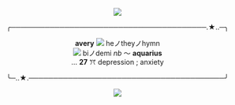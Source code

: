 

<p align="center">
  <img  src="https://64.media.tumblr.com/14a334edb8710fc1d3c26937dd38fc00/287bc6bf8bfa203c-4d/s540x810/6c4e23a02e8d85ed7b0c1b82f609b0620cfd1a8e.pnj">
</p>

<p align="center">
╭────────────────────────────────────────.★..─╮
<p align="center"> <b>avery</b> <img  src="https://64.media.tumblr.com/ca8d154e699931b288f24bc4b07adcf7/d5f3956d46975a7f-61/s75x75_c1/68a8f5e644ca0bd5ad8a1d25f35fda6749ce27d4.gifv"> heノtheyノhymn<br/> <img  src="https://64.media.tumblr.com/eb5a7d3936ff14a60283b23854818539/c82d8a07614a5c27-02/s75x75_c1/f6222e10cb6b2d9cf5f7c013246476519f5e165f.gifv"> biノdemi <i>nb</i> 〜 <b>aquarius</b> <br/>... <b>27</b> ꔫ depression ; anxiety
<p align="center">╰─..★.────────────────────────────────────────╯
</p>


<p align="center">
  <img  src="https://64.media.tumblr.com/14a334edb8710fc1d3c26937dd38fc00/287bc6bf8bfa203c-4d/s540x810/6c4e23a02e8d85ed7b0c1b82f609b0620cfd1a8e.pnj">
</p>
